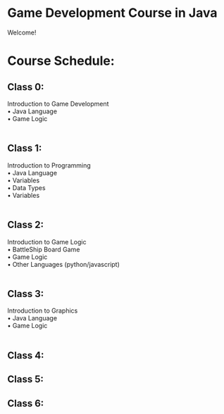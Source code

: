 # Game Development Course in Java

Welcome!



<h1> Course Schedule:</h1>

<h2> Class 0:</h2>
Introduction to Game Development<br>
• Java Language<br>
• Game Logic<br>
<br>

<h2> Class 1:</h2>
Introduction to Programming <br>
• Java Language<br>
• Variables<br>
• Data Types<br>
• Variables<br>
<br>

<h2> Class 2:</h2>
Introduction to Game Logic <br>
• BattleShip Board Game<br>
• Game Logic<br>
• Other Languages (python/javascript)<br>

<br>

<h2> Class 3:</h2>
Introduction to Graphics <br>
• Java Language<br>
• Game Logic<br>
<br>

<h2> Class 4:</h2>

<h2> Class 5:</h2>

<h2> Class 6:</h2>
